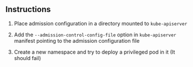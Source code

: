 ## Instructions

1. Place admission configuration in a directory mounted to `kube-apiserver`

2. Add the `--admission-control-config-file` option in `kube-apiserver` manifest pointing to the admission configuration file

3. Create a new namespace and try to deploy a privileged pod in it (It should fail)